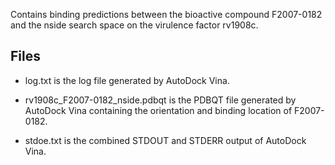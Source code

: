 Contains binding predictions between the bioactive compound F2007-0182 and the nside search space on the virulence factor rv1908c.

## Files

- log.txt is the log file generated by AutoDock Vina.

- rv1908c_F2007-0182_nside.pdbqt is the PDBQT file generated by AutoDock Vina containing the orientation and binding location of F2007-0182.

- stdoe.txt is the combined STDOUT and STDERR output of AutoDock Vina.

